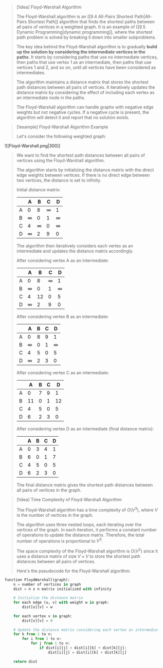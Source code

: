 > [!idea] Floyd-Warshall Algorithm
>
> The Floyd-Warshall algorithm is an [[9.4 All-Pairs Shortest Path|All-Pairs Shortest Path]] algorithm that finds the shortest paths between all pairs of vertices in a weighted graph. It is an example of [[9.5 Dynamic Programming|dynamic programming]], where the shortest path problem is solved by breaking it down into smaller subproblems.
>
> The key idea behind the Floyd-Warshall algorithm is to gradually **build up the solution by considering the intermediate vertices in the paths**. It starts by considering paths that use no intermediate vertices, then paths that use vertex 1 as an intermediate, then paths that use vertices 1 and 2, and so on, until all vertices have been considered as intermediates.
>
> The algorithm maintains a distance matrix that stores the shortest path distances between all pairs of vertices. It iteratively updates the distance matrix by considering the effect of including each vertex as an intermediate node in the paths.
>
> The Floyd-Warshall algorithm can handle graphs with negative edge weights but not negative cycles. If a negative cycle is present, the algorithm will detect it and report that no solution exists.

> [!example] Floyd-Warshall Algorithm Example
>
> Let's consider the following weighted graph:
>
> 
![[Floyd-Warshall.png|300]]
>
> We want to find the shortest path distances between all pairs of vertices using the Floyd-Warshall algorithm.
>
> The algorithm starts by initializing the distance matrix with the direct edge weights between vertices. If there is no direct edge between two vertices, the distance is set to infinity.
>
> Initial distance matrix:
>
> |   | A   | B   | C   | D   |
> |---|-----|-----|-----|-----|
> | A | 0   | 8   | ∞   | 1   |
> | B | ∞   | 0   | 1   | ∞   |
> | C | 4   | ∞   | 0   | ∞   |
> | D | ∞   | 2   | 9   | 0   |
>
> The algorithm then iteratively considers each vertex as an intermediate and updates the distance matrix accordingly.
>
> After considering vertex A as an intermediate:
>
> |   | A   | B   | C   | D   |
> |---|-----|-----|-----|-----|
> | A | 0   | 8   | ∞   | 1   |
> | B | ∞   | 0   | 1   | ∞   |
> | C | 4   | 12  | 0   | 5   |
> | D | ∞   | 2   | 9   | 0   |
>
> After considering vertex B as an intermediate:
>
> |   | A   | B   | C   | D   |
> |---|-----|-----|-----|-----|
> | A | 0   | 8   | 9   | 1   |
> | B | ∞   | 0   | 1   | ∞   |
> | C | 4   | 5   | 0   | 5   |
> | D | ∞   | 2   | 3   | 0   |
>
> After considering vertex C as an intermediate:
>
> |   | A   | B   | C   | D   |
> |---|-----|-----|-----|-----|
> | A | 0   | 7   | 9   | 1   |
> | B | 11  | 0   | 1   | 12  |
> | C | 4   | 5   | 0   | 5   |
> | D | 6   | 2   | 3   | 0   |
>
> After considering vertex D as an intermediate (final distance matrix):
>
> |   | A   | B   | C   | D   |
> |---|-----|-----|-----|-----|
> | A | 0   | 3   | 4   | 1   |
> | B | 6   | 0   | 1   | 7   |
> | C | 4   | 5   | 0   | 5   |
> | D | 6   | 2   | 3   | 0   |
>
> The final distance matrix gives the shortest path distances between all pairs of vertices in the graph.

> [!idea] Time Complexity of Floyd-Warshall Algorithm
>
> The Floyd-Warshall algorithm has a time complexity of $O(V^3)$, where $V$ is the number of vertices in the graph.
>
> The algorithm uses three nested loops, each iterating over the vertices of the graph. In each iteration, it performs a constant number of operations to update the distance matrix. Therefore, the total number of operations is proportional to $V^3$.
> 
> The space complexity of the Floyd-Warshall algorithm is $O(V^2)$ since it uses a distance matrix of size $V \times V$ to store the shortest path distances between all pairs of vertices.
>
> Here's the pseudocode for the Floyd-Warshall algorithm:

```python
function FloydWarshall(graph):
    n = number of vertices in graph
    dist = n x n matrix initialized with infinity
    
    # Initialize the distance matrix
    for each edge (u, v) with weight w in graph:
        dist[u][v] = w
    
    for each vertex v in graph:
        dist[v][v] = 0
    
    # Update the distance matrix considering each vertex as intermediate
    for k from 1 to n:
        for i from 1 to n:
            for j from 1 to n:
                if dist[i][j] > dist[i][k] + dist[k][j]:
                    dist[i][j] = dist[i][k] + dist[k][j]
    
    return dist
```

